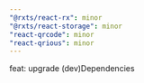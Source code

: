 ```yaml
---
"@rxts/react-rx": minor
"@rxts/react-storage": minor
"react-qrcode": minor
"react-qrious": minor
---
```


feat: upgrade (dev)Dependencies
